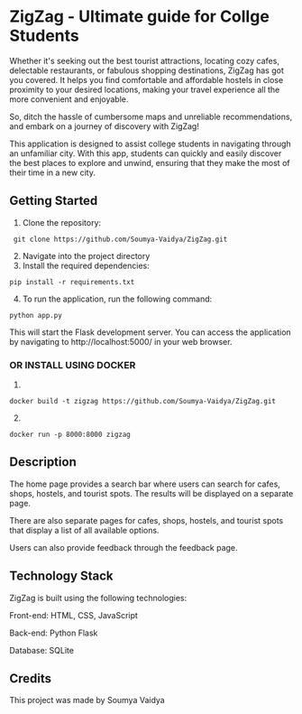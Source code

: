 
# ZigZag - Ultimate guide for Collge Students
Whether it's seeking out the best tourist attractions, locating cozy cafes, delectable restaurants, or fabulous shopping destinations, ZigZag has got you covered. 
It helps you find comfortable and affordable hostels in close proximity to your desired locations, making your travel experience all the more convenient and enjoyable.

So, ditch the hassle of cumbersome maps and unreliable recommendations, and embark on a journey of discovery with ZigZag!

This application is designed to assist college students in navigating through an unfamiliar city. With this app, students can quickly and easily discover the best places to explore and unwind, ensuring that they make the most of their time in a new city.

## Getting Started


1. Clone the repository:
```
 git clone https://github.com/Soumya-Vaidya/ZigZag.git
```

2. Navigate into the project directory
3. Install the required dependencies: 

```
pip install -r requirements.txt
```
4. To run the application, run the following command:
```
python app.py
```

This will start the Flask development server. You can access the application by navigating to http://localhost:5000/ in your web browser.

### OR INSTALL USING DOCKER

1. 
```
docker build -t zigzag https://github.com/Soumya-Vaidya/ZigZag.git
```

2.
```
docker run -p 8000:8000 zigzag 
```



## Description

The home page provides a search bar where users can search for cafes, shops, hostels, and tourist spots. The results will be displayed on a separate page.

There are also separate pages for cafes, shops, hostels, and tourist spots that display a list of all available options.

Users can also provide feedback through the feedback page.

## Technology Stack
ZigZag is built using the following technologies:

Front-end: HTML, CSS, JavaScript

Back-end: Python Flask

Database: SQLite

## Credits

This project was made by Soumya Vaidya
